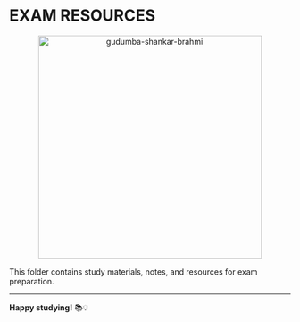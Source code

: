 # EXAM RESOURCES

<p align="center">
  <img src="https://github.com/user-attachments/assets/bdaa8ce5-688e-44e4-9226-660a8ca3cf16" width="400" alt="gudumba-shankar-brahmi">
</p>

This folder contains study materials, notes, and resources for exam preparation.

---

**Happy studying!** 📚💡
